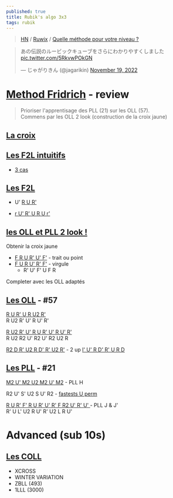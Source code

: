 ```yaml
---
published: true
title: Rubik's algo 3x3
tags: rubik
---
```

> [HN](https://news.ycombinator.com/item?id=33716796) / [Ruwix](https://ruwix.com/the-rubiks-cube/algorithm/) / [Quelle méthode pour votre niveau ?](https://www.youtube.com/watch?v=keuarQZmDAA)

<blockquote class="twitter-tweet"><p lang="ja" dir="ltr">あの伝説のルービックキューブをさらにわかりやすくしました <a href="https://t.co/5RkvwPOkGN">pic.twitter.com/5RkvwPOkGN</a></p>&mdash; じゃがりきん (@jagarikin) <a href="https://twitter.com/jagarikin/status/1593771091738374144?ref_src=twsrc%5Etfw">November 19, 2022</a></blockquote> <script async src="https://platform.twitter.com/widgets.js" charset="utf-8"></script> 

# [Method Fridrich](https://www.youtube.com/watch?v=keuarQZmDAA) - review

> Prioriser l'apprentisage des  PLL (21) sur les OLL (57).  
> Commens par les OLL 2 look (construction de la croix jaune)

## [La croix](https://www.youtube.com/watch?v=IraFkPozVM0)


## [Les F2L intuitifs](https://www.youtube.com/watch?v=FKLyQvc4QrM)
- [3 cas](https://youtu.be/FKLyQvc4QrM?t=322)

## [Les F2L](https://www.youtube.com/watch?v=QnWZeEDAtVM&t=0s)
- U' [ R U R' ](https://youtu.be/QnWZeEDAtVM?t=215)  

- [r U' R' U R U r'](https://www.youtube.com/watch?v=6lef76z55F4&list=PLh9akXp2EH2D1MBpl8gb0w2WM0eiailpB&index=5)


## [les OLL et PLL 2 look !](https://www.youtube.com/watch?v=FZJq-VK5Ngo)

Obtenir la croix jaune
- [F R U R' U' F'](https://youtu.be/FZJq-VK5Ngo?t=165) - trait ou point
- [F U R U' R' F'](https://youtu.be/FZJq-VK5Ngo?t=193) - virgule
	- R' U' F' U F R
    
Completer avec les OLL adaptés

## [Les OLL](https://www.youtube.com/watch?v=mqvxojuUFy4&list=PLh9akXp2EH2D1MBpl8gb0w2WM0eiailpB&index=8) - #57

[R U R' U R U2 R'](https://youtu.be/mqvxojuUFy4?t=121)  
R U2 R' U' R U' R'

[R U2 R' U' R U R' U' R U' R'](https://youtu.be/mqvxojuUFy4?t=181)  
R U2 R2 U' R2 U' R2 U2 R

[R2 D R' U2 R D' R' U2 R'](https://youtu.be/FZJq-VK5Ngo?t=610) - 2 up
[l' U' R D' R' U R D](https://youtu.be/mqvxojuUFy4?t=265)


## [Les PLL](https://www.youtube.com/watch?v=w7WCC615cEs) - #21

[M2 U' M2 U2 M2 U' M2](https://youtu.be/w7WCC615cEs?t=116) - PLL H

R2 U' S' U2 S U' R2 - [fastests U perm](https://www.youtube.com/watch?v=1u8BptRSXaw&list=PLh9akXp2EH2D1MBpl8gb0w2WM0eiailpB&index=4)  

[R U R' F' R U R' U' R' F R2 U' R' U' ](https://youtu.be/w7WCC615cEs?t=547) - PLL J & J'  
R' U L' U2 R U' R' U2 L R U'

# Advanced (sub 10s)
## [Les COLL](https://youtu.be/keuarQZmDAA?t=1022) 
- XCROSS
- WINTER VARIATION 
- ZBLL (493)
- 1LLL (3000)
